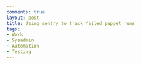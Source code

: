 ```yaml
---
comments: true
layout: post
title: Using sentry to track failed puppet runs
tags:
- Work
- Sysadmin
- Automation
- Testing
---
```


